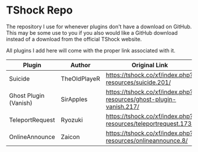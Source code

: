 # TShock Repo
The repository I use for whenever plugins don't have a download on GitHub. This may be some use to you if you also would like a GitHub download instead of a download from the official TShock website.

All plugins I add here will come with the proper link associated with it.


| Plugin | Author | Original Link | Filename | Download |
| --- | --- | --- | --- | --- |
| Suicide | TheOldPlayeR | https://tshock.co/xf/index.php?resources/suicide.201/ | Suicide.dll | ttps://jbmagination.com/tshock/Suicide.dll |
| Ghost Plugin (Vanish) | SirApples | https://tshock.co/xf/index.php?resources/ghost-plugin-vanish.217/ | GhostPlugin.dll | https://jbmagination.com/tshock/GhostPlugin.dll |
| TeleportRequest | Ryozuki | https://tshock.co/xf/index.php?resources/teleportrequest.173/ | TeleportRequest.dll | https://jbmagination.com/tshock/TeleportRequest.dll |
| OnlineAnnounce | Zaicon  | https://tshock.co/xf/index.php?resources/onlineannounce.8/ | OnlineAnnounceV2.dll | https://jbmagination.com/tshock/OnlineAnnounceV2.dll |
